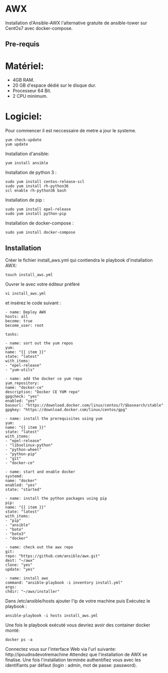 # AWX
Installation d'Ansible-AWX l'alternative gratuite de ansible-tower sur CentOs7
avec docker-compose.

## Pre-requis 
# Matériel:
  - 4GB RAM.
  - 20 GB d'espace dédié sur le disque dur.
  - Processeur 64 Bit.
  - 2 CPU minimum.
# Logiciel:
Pour commencer il est neccessaire de metre a jour le systeme. 
```
yum check-update
yum update
```
Installation d'ansible: 
```
yum install ansible
```
Installation de python 3 : 
```
sudo yum install centos-release-scl
sudo yum install rh-python36
scl enable rh-python36 bash
```
Installation de pip :
```
sudo yum install epel-release
sudo yum install python-pip
```
Installation de docker-compose : 
```
sudo yum install docker-compose
```

## Installation

Créer le fichier install_aws.yml qui contiendra le playbook d'installation AWX:
```
touch install_aws.yml
```
Ouvrer le avec votre éditeur préféré
```
vi install_aws.yml
```
et insérez le code suivant :
```
- name: Deploy AWX
hosts: all
become: true
become_user: root

tasks:

- name: sort out the yum repos
yum:
name: "{{ item }}"
state: "latest"
with_items:
- "epel-release"
- "yum-utils"

- name: add the docker ce yum repo
yum_repository:
name: "docker-ce"
description: "Docker CE YUM repo"
gpgcheck: "yes"
enabled: "yes"
baseurl: "https://download.docker.com/linux/centos/7/$basearch/stable"
gpgkey: "https://download.docker.com/linux/centos/gpg"

- name: install the prerequisites using yum
yum:
name: "{{ item }}"
state: "latest"
with_items:
- "epel-release"
- "libselinux-python"
- "python-wheel"
- "python-pip"
- "git"
- "docker-ce"

- name: start and enable docker
systemd:
name: "docker"
enabled: "yes"
state: "started"

- name: install the python packages using pip
pip:
name: "{{ item }}"
state: "latest"
with_items:
- "pip"
- "ansible"
- "boto"
- "boto3"
- "docker"

- name: check out the awx repo
git:
repo: "https://github.com/ansible/awx.git"
dest: "~/awx"
clone: "yes"
update: "yes"

- name: install awx
command: "ansible-playbook -i inventory install.yml"
args:
chdir: "~/awx/installer"
```
Dans /etc/ansible/hosts ajouter l'ip de votre machine puis 
Exécutez le playbook :
```
ansible-playbook -i hosts install_aws.yml
```
Une fois le playbook exécuté vous devriez avoir des container docker monté:
```
docker ps -a
```
Connectez vous sur l'interface Web via l'url suivante: http://ipoudnsdevotremachine
Attendez que l'installation de AWX se finalise.
 Une fois l'installation terminée authentifiez vous avec les identifiants par défaut (login : admin, mot de passe: password).
